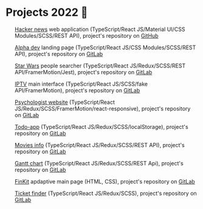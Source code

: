 <h1>Projects 2022 🎯</h1>

<ul><a href='https://br-group-vert.vercel.app'>Hacker news</a> web application (TypeScript/React JS/Material UI/CSS Modules/SCSS/REST API), project's repository on <a href='https://github.com/IuriiVenger/BRGroup'>GitHub</a></ul>

<ul><a href='https://alpha-dev-omega.vercel.app'>Alpha dev</a> landing page (TypeScript/React JS/CSS Modules/SCSS/REST API), project's repository on <a href='https://gitlab.com/VengerYuriy/alphaDev'>GitLab</a></ul>

<ul><a href='https://starwars-people.vercel.app'>Star Wars</a> people searcher (TypeScript/React JS/Redux/SCSS/REST API/FramerMotion/Jest), project's repository on <a href='https://gitlab.com/VengerYuriy/starwars'>GitLab</a></ul>

<ul><a href='https://netup-test.vercel.app/search'>IPTV</a> main interface (TypeScript/React JS/SCSS/fake API/FramerMotion), project's repository on <a href='https://gitlab.com/VengerYuriy/netup'>GitLab</a></ul>

<ul><a href='https://maria-venger.ru/'>Psychologist website</a> (TypeScript/React JS/Redux/SCSS/FramerMotion/react-responsive), project's repository on <a href='https://gitlab.com/VengerYuriy/psy-site-maria'>GitLab</a></ul>

<ul><a href='https://todo-app-uptrader.vercel.app/projects'>Todo-app</a> (TypeScript/React JS/Redux/SCSS/localStorage), project's repository on <a href='https://gitlab.com/VengerYuriy/todo-app'>GitLab</a></ul>

<ul><a href='https://moives-info.vercel.app/'>Movies info</a> (TypeScript/React JS/Redux/SCSS/REST API), project's repository on <a href='https://gitlab.com/VengerYuriy/js_nl_graduate_work'>GitLab</a></ul>

<ul><a href='https://f0740097.xsph.ru'>Gantt chart</a> (TypeScript/React JS/Redux/SCSS/REST Api), project's repository on <a href='https://gitlab.com/VengerYuriy/gantt-chart'>GitLab</a></ul>

<ul><a href='https://adaptive-page.vercel.app/'>FinKit</a> apdaptive main page (HTML, CSS), project's repository on <a href='https://gitlab.com/VengerYuriy/test-aeon'>GitLab</a></ul>

<ul><a href='https://ticket-finder.vercel.app/'>Ticket finder</a> (TypeScript/React JS/Redux/SCSS), project's repository on <a href='https://gitlab.com/VengerYuriy/ticket-finder'>GitLab</a></ul>
